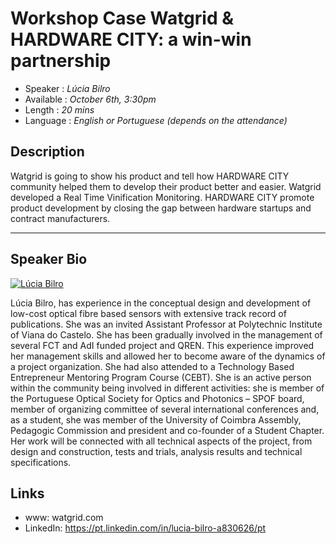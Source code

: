 Workshop Case Watgrid & HARDWARE CITY: a win-win partnership
========================

* Speaker   : *Lúcia Bilro*
* Available : *October 6th, 3:30pm* 
* Length    : *20 mins*
* Language  : *English or Portuguese (depends on the attendance)*

Description
-----------

Watgrid is going to show his product and tell how HARDWARE CITY community helped them to develop their product better and easier.
Watgrid developed a Real Time Vinification Monitoring.
HARDWARE CITY promote product development by closing the gap between hardware startups and contract manufacturers.

---------------

Speaker Bio
-----------

[![Lúcia Bilro](https://github.com/ruimartinsptl/talks/raw/master/img/Lucia_Bilro-wattgrid.jpg)](#)

Lúcia Bilro, has experience in the conceptual design and development of low-cost optical fibre based sensors with extensive track record of publications. She was an invited Assistant Professor at Polytechnic Institute of Viana do Castelo. She has been gradually involved in the management of several FCT and AdI funded project and QREN. This experience improved her management skills and allowed her to become aware of the dynamics of a project organization. She had also attended to a Technology Based Entrepreneur Mentoring Program Course (CEBT). She is an active person within the community being involved in different activities: she is member of the Portuguese Optical Society for Optics and Photonics – SPOF board, member of organizing committee of several international conferences and, as a student, she was member of the University of Coimbra Assembly, Pedagogic Commission and president and co-founder of a Student Chapter. Her work will be connected with all technical aspects of the project, from design and construction, tests and trials, analysis results and technical specifications.

Links
-----

* www: watgrid.com
* LinkedIn: https://pt.linkedin.com/in/lucia-bilro-a830626/pt


